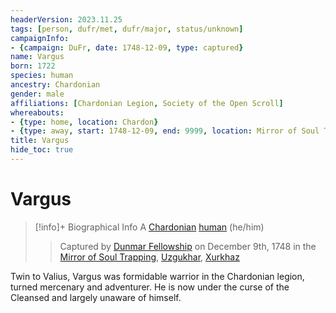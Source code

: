 ```yaml
---
headerVersion: 2023.11.25
tags: [person, dufr/met, dufr/major, status/unknown]
campaignInfo:
- {campaign: DuFr, date: 1748-12-09, type: captured}
name: Vargus
born: 1722
species: human
ancestry: Chardonian
gender: male
affiliations: [Chardonian Legion, Society of the Open Scroll]
whereabouts:
- {type: home, location: Chardon}
- {type: away, start: 1748-12-09, end: 9999, location: Mirror of Soul Trapping}
title: Vargus
hide_toc: true
---
```

# Vargus
>[!info]+ Biographical Info
> A [Chardonian](<../../gazetteer/west-coast/chardonian-empire/chardonian-empire.md>) [human](<../../species/humans/humans.md>) (he/him)
> 
> 
>> 
>>  Captured by [Dunmar Fellowship](<../pcs/dunmar-fellowship/dunmar-fellowship.md>) on December 9th, 1748 in the [Mirror of Soul Trapping](<../../campaigns/dunmari-frontier/treasure/treasure-from-agata/mirror-of-soul-trapping.md>), [Uzgukhar](<../../gazetteer/istaros-watershed/xurkhaz/uzgukhar.md>), [Xurkhaz](<../../gazetteer/istaros-watershed/xurkhaz/xurkhaz.md>) 



Twin to Valius, Vargus was formidable warrior in the Chardonian legion, turned mercenary and adventurer. He is now under the curse of the Cleansed and largely unaware of himself. 